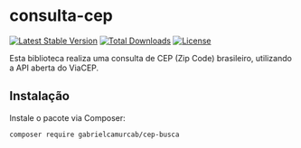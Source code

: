 # consulta-cep

[![Latest Stable Version](https://poser.pugx.org/gabrielcamurcab/cep-busca/v)](https://packagist.org/packages/gabrielcamurcab/cep-busca)
[![Total Downloads](https://poser.pugx.org/gabrielcamurcab/cep-busca/downloads)](https://packagist.org/packages/gabrielcamurcab/cep-busca)
[![License](https://poser.pugx.org/gabrielcamurcab/cep-busca/license)](https://packagist.org/packages/gabrielcamurcab/cep-busca)

Esta biblioteca realiza uma consulta de CEP (Zip Code) brasileiro, utilizando a API aberta do ViaCEP.

## Instalação

Instale o pacote via Composer:

```bash
composer require gabrielcamurcab/cep-busca